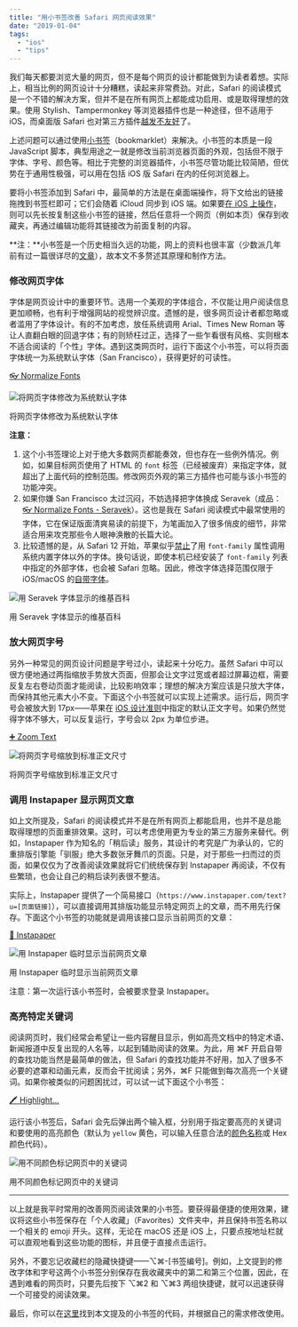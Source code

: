 ```yaml
---
title: "用小书签改善 Safari 网页阅读效果"
date: "2019-01-04"
tags:
  - "ios"
  - "tips"
---
```


我们每天都要浏览大量的网页，但不是每个网页的设计都能做到为读者着想。实际上，相当比例的网页设计十分糟糕，读起来非常费劲。对此，Safari 的阅读模式是一个不错的解决方案，但并不是在所有网页上都能成功启用、或是取得理想的效果。使用 Stylish、Tampermonkey 等浏览器插件也是一种途径，但不适用于 iOS，而桌面版 Safari 也对第三方插件[越发不友好](https://web.archive.org/web/20181021114306/https://developer.apple.com/safari/whats-new/)了。

上述问题可以通过使用[小书签](https://zh.wikipedia.org/wiki/小书签)（bookmarklet）来解决。小书签的本质是一段 JavaScript 脚本，典型用途之一就是修改当前浏览器页面的外观，包括但不限于字体、字号、颜色等。相比于完整的浏览器插件，小书签尽管功能比较简陋，但优势在于通用性极强，可以用在包括 iOS 版 Safari 在内的任何浏览器上。

要将小书签添加到 Safari 中，最简单的方法是在桌面端操作，将下文给出的链接拖拽到书签栏即可；它们会随着 iCloud 同步到 iOS 端。如果要[在 iOS 上操作](https://support.apple.com/zh-cn/guide/iphone/bookmark-favorite-webpages-iph42ab2f3a7/ios)，则可以先长按复制这些小书签的链接，然后任意将一个网页（例如本页）保存到收藏夹，再通过编辑功能将其链接改为前面复制的内容。

**注：**小书签是一个历史相当久远的功能，网上的资料也很丰富（少数派几年前有过一篇很详尽的[文章](https://sspai.com/post/26196)），故本文不多赘述其原理和制作方法。

### 修改网页字体

字体是网页设计中的重要环节。选用一个美观的字体组合，不仅能让用户阅读信息更加顺畅，也有利于增强网站的视觉辨识度。遗憾的是，很多网页设计者都忽略或者滥用了字体设计。有的不加考虑，放任系统调用 Arial、Times New Roman 等让人直翻白眼的回退字体；有的则矫枉过正，选择了一些乍看很有风格、实则根本不适合阅读的「个性」字体。遇到这类网页时，运行下面这个小书签，可以将页面字体统一为系统默认字体（San Francisco），获得更好的可读性。

[👓 Normalize Fonts](javascript:(function()%7Bif(document.styleSheets.length)%7Bvar%20x=document.styleSheets%5Bdocument.styleSheets.length-1%5D;x.insertRule('*%20%7B%20font-family:%20-apple-system,BlinkMacSystemFont,PingFang,sanserif%20!important;%20%7D',x.cssRules.length);%7D%7D)();)

![将网页字体修改为系统默认字体](https://cl.ly/d8f89e/font.png)

将网页字体修改为系统默认字体

**注意：**

1. 这个小书签理论上对于绝大多数网页都能奏效，但也存在一些例外情况。例如，如果目标网页使用了 HTML 的 `font` 标签（已经被废弃）来指定字体，就超出了上面代码的控制范围。修改网页外观的第三方插件也可能与该小书签的功能冲突。
2. 如果你嫌 San Francisco 太过沉闷，不妨选择把字体换成 Seravek（成品：[👓 Normalize Fonts - Seravek](javascript:(function()%7Bif(document.styleSheets.length)%7Bvar%20x=document.styleSheets%5Bdocument.styleSheets.length-1%5D;x.insertRule('*%20%7B%20font-family:%20seravek%20!important;%20%7D',x.cssRules.length);%7D%7D)();)）。这也是我在 Safari 阅读模式中最常使用的字体，它在保证版面清爽易读的前提下，为笔画加入了很多俏皮的细节，非常适合用来攻克那些令人眼神涣散的长篇大论。
3. 比较遗憾的是，从 Safari 12 开始，苹果似乎[禁止](https://www.reddit.com/r/MacOS/comments/9jp5m3/psa_safari_12_disablednerfed_setting_custom_fonts/)了用 `font-family` 属性调用系统内置字体以外的字体。换句话说，即使本机已经安装了 `font-family` 列表中指定的外部字体，也会被 Safari 忽略。因此，修改字体选择范围仅限于 iOS/macOS 的[自带字体](http://www.jklstudios.com/misc/index.html#requiredfonts)。

![用 Seravek 字体显示的维基百科](https://cl.ly/372a85/seravek.png)

用 Seravek 字体显示的维基百科

### 放大网页字号

另外一种常见的网页设计问题是字号过小，读起来十分吃力。虽然 Safari 中可以很方便地通过两指缩放手势放大页面，但那会让文字过宽或者超过屏幕边框，需要反复左右卷动页面才能阅读，比较影响效率；理想的解决方案应该是只放大字体，而保持其他元素大小不变。下面这个小书签就可以实现上述需求。运行后，网页字号会被放大到 17px——苹果在 [iOS 设计准则](https://developer.apple.com/design/human-interface-guidelines/ios/visual-design/typography/)中指定的默认正文字号。如果仍然觉得字体不够大，可以反复运行，字号会以 2px 为单位步进。

[➕ Zoom Text](javascript:(function(){var%20p=document.getElementsByTagName('*');for(i=0;i<p.length;i++){if(p[i].style.fontSize){var%20s=parseInt(p[i].style.fontSize.replace('px',''));}else{var%20s=17;}s+=2;p[i].style.fontSize=s+'px'}})();)

![将网页字号缩放到标准正文尺寸](https://cl.ly/f7cb9e/size.png)

将网页字号缩放到标准正文尺寸

### 调用 Instapaper 显示网页文章

如上文所提及，Safari 的阅读模式并不是在所有网页上都能启用，也并不是总能取得理想的页面重排效果。这时，可以考虑使用更为专业的第三方服务来替代。例如，Instapaper 作为知名的「稍后读」服务，其设计的考究是广为承认的，它的重排版引擎能「驯服」绝大多数张牙舞爪的页面。只是，对于那些一扫而过的页面，如果仅仅为了改善阅读效果就将它们统统保存到 Instapaper 再阅读，不仅有些繁琐，也会让自己的稍后读列表很不整洁。

实际上，Instapaper 提供了一个简易接口（`https://www.instapaper.com/text?u=[页面链接]`），可以直接调用其排版功能显示特定网页上的文章，而不用先行保存。下面这个小书签的功能就是调用该接口显示当前网页的文章：

[📖 Instapaper](javascript:location.href%20%3D%20%22https%3A%2F%2Fwww.instapaper.com%2Ftext%3Fu%3D%22%20%2B%20encodeURIComponent(location.href)%3B)

![用 Instapaper 临时显示当前网页文章](https://cl.ly/c0631e/instapaper.png)

用 Instapaper 临时显示当前网页文章

注意：第一次运行该小书签时，会被要求登录 Instapaper。

### 高亮特定关键词

阅读网页时，我们经常会希望让一些内容醒目显示，例如高亮文档中的特定术语、新闻报道中反复出现的人名等，以起到辅助阅读的效果。为此，用 ⌘F 开启自带的查找功能当然是最简单的做法，但 Safari 的查找功能并不好用，加入了很多不必要的遮罩和动画元素，反而会干扰阅读；另外，⌘F 只能做到每次高亮一个关键词。如果你被类似的问题困扰过，可以试一试下面这个小书签：

[🖍 Highlight…](javascript:(function()%7Bvar%20count=0,%20text,%20dv;text=prompt(%22Search%20phrase:%22,%20%22%22);if(text==null%20%7C%7C%20text.length==0)return;hlColor=prompt(%22Color:%22,%20%22yellow%22);dv=document.defaultView;function%20searchWithinNode(node,%20te,%20len)%7Bvar%20pos,%20skip,%20spannode,%20middlebit,%20endbit,%20middleclone;skip=0;if(%20node.nodeType==3%20)%7Bpos=node.data.toUpperCase().indexOf(te);if(pos%3E=0)%7Bspannode=document.createElement(%22SPAN%22);spannode.style.backgroundColor=%20hlColor;middlebit=node.splitText(pos);endbit=middlebit.splitText(len);middleclone=middlebit.cloneNode(true);spannode.appendChild(middleclone);middlebit.parentNode.replaceChild(spannode,middlebit);++count;skip=1;%7D%7Delse%20if(%20node.nodeType==1&&%20node.childNodes%20&&%20node.tagName.toUpperCase()!=%22SCRIPT%22%20&&%20node.tagName.toUpperCase!=%22STYLE%22)%7Bfor%20(var%20child=0;%20child%20%3C%20node.childNodes.length;%20++child)%7Bchild=child+searchWithinNode(node.childNodes%5Bchild%5D,%20te,%20len);%7D%7Dreturn%20skip;%7Dwindow.status=%22Searching%20for%20'%22+text+%22'...%22;searchWithinNode(document.body,%20text.toUpperCase(),%20text.length);window.status=%22Found%20%22+count+%22%20occurrence%22+(count==1?%22%22:%22s%22)+%22%20of%20'%22+text+%22'.%22;%7D)();)

运行该小书签后，Safari 会先后弹出两个输入框，分别用于指定要高亮的关键词和要使用的高亮颜色（默认为 `yellow` 黄色，可以输入任意合法的[颜色名称](https://www.w3schools.com/colors/colors_names.asp)或 Hex 颜色代码）。

![用不同颜色标记网页中的关键词](https://cl.ly/02c30c/highlight.png)

用不同颜色标记网页中的关键词

* * *

以上就是我平时常用的改善网页阅读效果的小书签。要获得最便捷的使用效果，建议将这些小书签保存在「个人收藏」（Favorites）文件夹中，并且保持书签名称以一个相关的 emoji 开头。这样，无论在 macOS 还是 iOS 上，只要点按地址栏就可以直观地看到这些功能的图标，并且便于直接点击运行。

另外，不要忘记收藏栏的隐藏快捷键——⌥⌘-\[书签编号\]。例如，上文提到的修改字体和字号这两个小书签分别保存在我收藏夹中的第二和第三个位置，因此，在遇到难看的网页时，只要先后按下 ⌥⌘2 和 ⌥⌘3 两组快捷键，就可以迅速获得一个可接受的阅读效果。

最后，你可以在[这里](https://github.com/firexcy/bookmarklets)找到本文提及的小书签的代码，并根据自己的需求修改使用。
